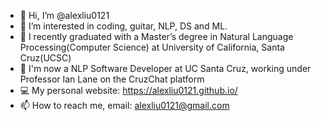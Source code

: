 - 👋 Hi, I’m @alexliu0121
- 👀 I’m interested in coding, guitar, NLP, DS and ML.
- 🌱 I recently graduated with a Master’s degree in Natural Language Processing(Computer Science) at University of California, Santa Cruz(UCSC)
- 💼 I'm now a NLP Software Developer at UC Santa Cruz, working under Professor Ian Lane on the CruzChat platform
- 💻 My personal website: https://alexliu0121.github.io/
- 📫 How to reach me, email: alexliu0121@gmail.com

<!---
alexliu0121/alexliu0121 is a ✨ special ✨ repository because its `README.md` (this file) appears on your GitHub profile.
You can click the Preview link to take a look at your changes.
--->
